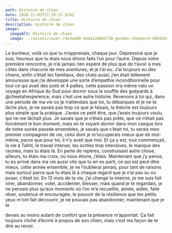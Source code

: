 ```yaml
---
path: Histoire de chien
date: 2020-11-02T21:35:27.974Z
title: Histoire de chien
description: Histoire de chien
image:
  imageAlt: Histoire de chien
  image: ../assets/cover-r4x3w400-5eda126862738-german-shepherd-3404340-1920.jpg
---
```

Le bonheur, voilà ce que tu m’apprenais, chaque jour. Dépressive que je suis,
heureux que tu étais nous étions faits l’un pour l’autre. Depuis notre première
rencontre, je n’ai jamais rien espéré de plus que de t’avoir à mes côtés dans
chacune de mes aventures, et je t’ai eu. J’ai toujours eu des chiens, enfin c’était les
familiaux, des chats aussi, j’en était tellement amoureuse que j’ai développé une
sorte d’empathie inconditionnelle pour tout ce qui avait des poils et 4 pattes, cette
passion m’a même valu un voyage en Afrique du Sud pour dormir sous le souffle des
guépards à @cheetahexperence, mais c’est une autre histoire. Revenons à toi qui,
dans une période de ma vie où je n’attendais que toi, tu débarques et je ne te lâche
plus, je ne savais pas trop ce que je faisais, la théorie est toujours plus simple que la
pratique. J’avais ce petit être, que j’avais toujours voulu, qui ne me lâchait plus. Je
savais que je n’étais pas prête, que ce n’était pas forcément le bon moment, mais en
te voyant dormir dans mon casque lors de notre soirée passée ensembles, je savais
que c’était toi, tu serais mon premier compagnon de vie, celui dont je m&#39;occuperais
mieux que de moi-même, parce que pour toi, il n’y avait que moi. Et ça y est, tout
commençait, la vie à Tahiti, le travail intense, les sorties trop intensives, le manque
des racines, mais tu étais là. En perte de repères, construisant autre chose, ailleurs,
tu étais ma croix, où nous étions, j’étais. Maintenant que j’y pense, tu es arrivé dans
ma vie aussi vite que tu en es parti, ce qui est peut-être mieux, cette année
ensemble, je ne l’oublierai jamais, pour tant de raisons mais surtout parce que tu
étais là à chaque regard que je n’ai pas su où poser, c’était toi. En 12 mois de ta vie,
j’ai changé la mienne, je me suis fait virer, abandonner, voler, accidenter, blesser,
mais quand je te regardais, je ne pensais plus qu’aux moments où l’on m’a recueillie,
aimée, aidée, faite rêver, soutenue et encouragée, le pouvoir de la résilience que tes
petits yeux m&#39;ont fait découvrir, je ne pouvais pas abandonner, maintenant que je te

devais au moins autant de confort que ta présence m’apportait. Ça fait toujours
cliché d’écrire à propos de son chien, mais c’est ma façon de te dire au revoir.